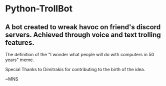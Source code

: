 # Python-TrollBot

## A bot created to wreak havoc on friend's discord servers. Achieved through voice and text trolling features.

The definition of the "I wonder what people will do with computers in 50 years" meme.

Special Thanks to Dimitrakis for contributing to the birth of the idea.

~MNS
